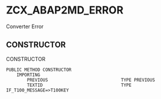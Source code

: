 # ZCX_ABAP2MD_ERROR

Converter Error

## CONSTRUCTOR

CONSTRUCTOR


    PUBLIC METHOD CONSTRUCTOR
        IMPORTING
            PREVIOUS                            TYPE PREVIOUS
            TEXTID                              TYPE IF_T100_MESSAGE=>T100KEY
